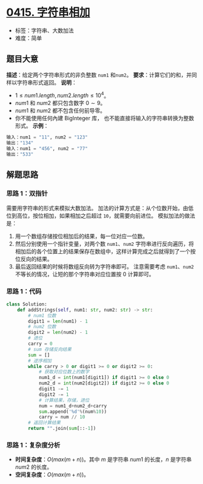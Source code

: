# [0415. 字符串相加](https://leetcode.cn/problems/add-strings/)
- 标签：字符串、大数加法
- 难度：简单
## 题目大意
**描述**：给定两个字符串形式的非负整数 `num1` 和`num2`。
**要求**：计算它们的和，并同样以字符串形式返回。
**说明**：
- $1 \le num1.length, num2.length \le 10^4$。
- $num1$ 和 $num2$ 都只包含数字 $0 \sim 9$。
- $num1$ 和 $num2$ 都不包含任何前导零。
- 你不能使用任何內建 BigInteger 库， 也不能直接将输入的字符串转换为整数形式。
**示例**：
```python
输入：num1 = "11", num2 = "123"
输出："134"
输入：num1 = "456", num2 = "77"
输出："533"
```
## 解题思路
### 思路 1：双指针
需要用字符串的形式来模拟大数加法。
加法的计算方式是：从个位数开始，由低位到高位，按位相加，如果相加之后超过 `10`，就需要向前进位。
模拟加法的做法是：
1. 用一个数组存储按位相加后的结果，每一位对应一位数。
2. 然后分别使用一个指针变量，对两个数 `num1`、`num2` 字符串进行反向遍历，将相加后的各个位置上的结果保存在数组中，这样计算完成之后就得到了一个按位反向的结果。
3. 最后返回结果的时候将数组反向转为字符串即可。
注意需要考虑 `num1`、`num2` 不等长的情况，让短的那个字符串对应位置按 $0$ 计算即可。
### 思路 1：代码
```python
class Solution:
    def addStrings(self, num1: str, num2: str) -> str:
        # num1 位数
        digit1 = len(num1) - 1
        # num2 位数
        digit2 = len(num2) - 1
        # 进位
        carry = 0
        # sum 存储反向结果
        sum = []
        # 逆序相加
        while carry > 0 or digit1 >= 0 or digit2 >= 0:
            # 获取对应位数上的数字
            num1_d = int(num1[digit1]) if digit1 >= 0 else 0
            num2_d = int(num2[digit2]) if digit2 >= 0 else 0
            digit1 -= 1
            digit2 -= 1
            # 计算结果，存储，进位
            num = num1_d+num2_d+carry
            sum.append('%d'%(num%10))
            carry = num // 10
        # 返回计算结果
        return "".join(sum[::-1])
```
### 思路 1：复杂度分析
- **时间复杂度**：$O(max(m + n))$。其中 $m$ 是字符串 $num1$ 的长度，$n$ 是字符串 $num2$ 的长度。
- **空间复杂度**：$O(max(m + n))$。